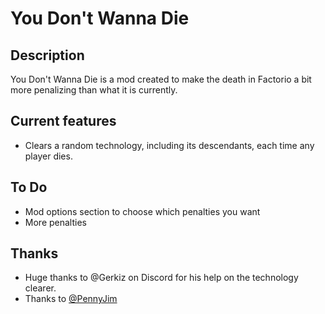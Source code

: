 # You Don't Wanna Die

## Description

You Don't Wanna Die is a mod created to make the death in Factorio a bit more penalizing than what it is currently.

## Current features

- Clears a random technology, including its descendants, each time any player dies.

## To Do

- Mod options section to choose which penalties you want
- More penalties

## Thanks

- Huge thanks to @Gerkiz on Discord for his help on the technology clearer.
- Thanks to [@PennyJim](https://github.com/PennyJim)